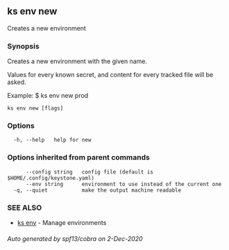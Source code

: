 ## ks env new

Creates a new environment

### Synopsis

Creates a new environment with the given name.

Values for every known secret, and content for every tracked file will be asked.

Example:
  $ ks env new prod


```
ks env new [flags]
```

### Options

```
  -h, --help   help for new
```

### Options inherited from parent commands

```
      --config string   config file (default is $HOME/.config/keystone.yaml)
      --env string      environment to use instead of the current one
  -q, --quiet           make the output machine readable
```

### SEE ALSO

* [ks env](ks_env.md)	 - Manage environments

###### Auto generated by spf13/cobra on 2-Dec-2020
